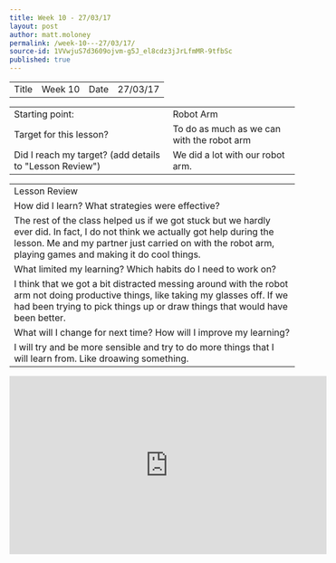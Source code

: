 ```yaml
---
title: Week 10 - 27/03/17
layout: post
author: matt.moloney
permalink: /week-10---27/03/17/
source-id: 1VVwjuS7d3609ojvm-g5J_el8cdz3jJrLfmMR-9tfbSc
published: true
---
```

<table>
  <tr>
    <td>Title</td>
    <td>Week 10</td>
    <td>Date</td>
    <td>27/03/17</td>
  </tr>
</table>


<table>
  <tr>
    <td>Starting point:</td>
    <td>Robot Arm</td>
  </tr>
  <tr>
    <td>Target for this lesson?</td>
    <td>To do as much as we can with the robot arm</td>
  </tr>
  <tr>
    <td>Did I reach my target? 
(add details to "Lesson Review")</td>
    <td> We did a lot with our robot arm.</td>
  </tr>
</table>


<table>
  <tr>
    <td>Lesson Review</td>
  </tr>
  <tr>
    <td>How did I learn? What strategies were effective? </td>
  </tr>
  <tr>
    <td>The rest of the class helped us if we got stuck but we hardly ever did. In fact, I do not think we actually got help during the lesson. Me and my partner just carried on with the robot arm, playing games and making it do cool things.</td>
  </tr>
  <tr>
    <td>What limited my learning? Which habits do I need to work on? </td>
  </tr>
  <tr>
    <td>I think that we got a bit distracted messing around with the robot arm not doing productive things, like taking my glasses off. If we had been trying to pick things up or draw things that would have been better.</td>
  </tr>
  <tr>
    <td>What will I change for next time? How will I improve my learning?</td>
  </tr>
  <tr>
    <td>I will try and be more sensible and try to do more things that I will learn from. Like droawing something.</td>
  </tr>
</table>

<iframe width="560" height="315" src="https://www.youtube.com/embed/LFJ60T0WIyc" frameborder="0" allowfullscreen></iframe>
